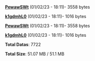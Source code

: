 [**PewawSWt**](/data/PewawSWt.txt) (01/02/23 - 18:11)- 3558 bytes

[**k1gdmhL0**](/data/k1gdmhL0.txt) (01/02/23 - 18:11)- 1016 bytes

[**PewawSWt**](/data/PewawSWt.txt) (01/02/23 - 18:11)- 3558 bytes

[**k1gdmhL0**](/data/k1gdmhL0.txt) (01/02/23 - 18:11)- 1016 bytes

**Total Datas**: 7722

**Total Size**: 51.07 MB / 51.1 MB